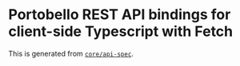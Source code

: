 # Portobello REST API bindings for client-side Typescript with Fetch

This is generated from [`core/api-spec`](/core/api-spec).
